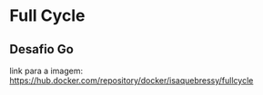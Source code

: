 # Full Cycle 
## Desafio Go
link para a imagem: https://hub.docker.com/repository/docker/isaquebressy/fullcycle
